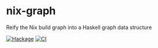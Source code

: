# nix-graph

Reify the Nix build graph into a Haskell graph data structure

[![Hackage](https://img.shields.io/hackage/v/nix-graph.svg?logo=haskell&label=nix-graph)](https://hackage.haskell.org/package/nix-graph)
[![CI](https://github.com/awakesecurity/nix-graph/actions/workflows/ci.yml/badge.svg)](https://github.com/awakesecurity/nix-graph/actions/workflows/ci.yml)
